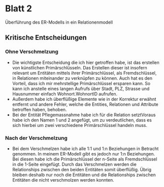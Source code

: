 # Blatt 2

Überführung des ER-Modells in ein Relationenmodell

## Kritische Entscheidungen

### Ohne Verschmelzung

- Die wichtigste Entscheidung die ich hier getroffen habe, ist das erstellen von künstlichen Primärschlüsseln. Das Erstellen dieser ist insofern relevant um Entitäten mittels ihrer Primärschlüssel, als Fremdschlüssel, in Relationen miteinander zu verknüpfen zu können. Auch hat es den Vorteil, dass ich mir mehrstellige Primärschlüssel ersparen kann. So kann ich anstelle eines langen Aufrufs über Stadt, PLZ, Strasse und Hausnummer einfach Wohnort.WohnortID aufrufen.
- Außerdem habe ich überflüßige Elemente wie in der Korrektur erwähnt entfernt und andere Fehler, welche die Entities, Relationen und Attribute betroffen haben, behoben.
- Bei der Entität Pflegemassnahme habe ich für die Relation setztVoraus habe ich den Namen 1 und 2 angefügt, um zu verdeutlichen, dass es sich hierbei um zwei verschiedene Primärschlüssel handeln muss.
### Nach der Verschmelzung

- Bei dem Verschmelzen habe ich alle 1:1 und 1:n Beziehungen in Betracht genommen. In meinem ER-Modell gibt es jedoch nur 1:n Beziehungen. Bei diesen habe ich die Primärschlüssel der n-Seite als Fremdschlüssel in die 1-Seite eingefügt. Durch das Verschmelzen werden die Relationships zwischen den beiden Entitäten somit überflüßig. Übrig bleiben deshalb nur noch die Entitäten und die Relationships zwischen Entitäten die nicht verschmolzen werden konnten.
